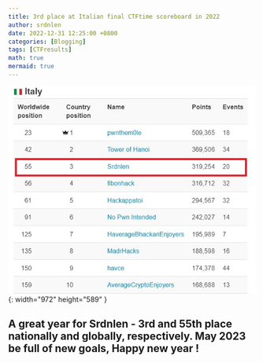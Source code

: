```yaml
---
title: 3rd place at Italian final CTFtime scoreboard in 2022
author: srdnlen
date: 2022-12-31 12:25:00 +0800
categories: [Blogging]
tags: [CTFresults]
math: true
mermaid: true
---
```

![CTFtime scoreboard](/postsimg/CTFtime22score.jpg){: width="972" height="589" }

A great year for Srdnlen - 3rd and 55th place nationally and globally, respectively. May 2023 be full of new goals, Happy new year !
---
